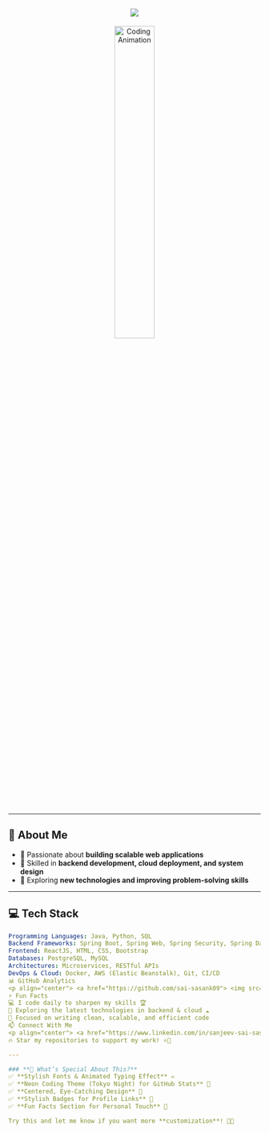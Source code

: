 <h1 align="center"> 
  <img src="https://readme-typing-svg.demolab.com?font=Fira+Code&size=30&duration=3000&pause=1000&color=36BCF7&center=true&vCenter=true&width=600&lines=Hey,+I'm+Sanjeev+Sai+Sasank!;Software+Developer+%7C+Java+%7C+Spring+Boot;Microservices+%7C+ReactJS+%7C+Cloud+%F0%9F%9A%80" />
</h1>

<p align="center">
  <img src="https://raw.githubusercontent.com/sai-sasank09/sai-sasank09/main/assets/coding.gif" width="40%" alt="Coding Animation"/>
</p>

---

## 🚀 About Me
- 🔹 Passionate about **building scalable web applications**  
- 🔹 Skilled in **backend development, cloud deployment, and system design**  
- 🔹 Exploring **new technologies and improving problem-solving skills**  

---

## 💻 Tech Stack
```yaml
Programming Languages: Java, Python, SQL
Backend Frameworks: Spring Boot, Spring Web, Spring Security, Spring Data JPA, Flask
Frontend: ReactJS, HTML, CSS, Bootstrap
Databases: PostgreSQL, MySQL
Architectures: Microservices, RESTful APIs
DevOps & Cloud: Docker, AWS (Elastic Beanstalk), Git, CI/CD
📊 GitHub Analytics
<p align="center"> <a href="https://github.com/sai-sasank09"> <img src="https://github-readme-stats.vercel.app/api?username=sai-sasank09&show_icons=true&theme=tokyonight&hide_border=true" width="48%" alt="GitHub Stats"/> </a> <a href="https://github.com/sai-sasank09"> <img src="https://streak-stats.demolab.com?user=sai-sasank09&theme=tokyonight&hide_border=true" width="48%" alt="GitHub Streak"/> </a> </p> <p align="center"> <a href="https://github.com/sai-sasank09"> <img src="https://github-readme-stats.vercel.app/api/top-langs/?username=sai-sasank09&layout=compact&theme=tokyonight&hide_border=true" width="48%" alt="Top Languages"/> </a> </p>
⚡ Fun Facts
💻 I code daily to sharpen my skills 🏆
🚀 Exploring the latest technologies in backend & cloud ☁️
🎯 Focused on writing clean, scalable, and efficient code
📫 Connect With Me
<p align="center"> <a href="https://www.linkedin.com/in/sanjeev-sai-sasank-pabbaraju-6b0b3b251/" target="_blank"> <img src="https://img.shields.io/badge/-LinkedIn-%230077B5?style=for-the-badge&logo=linkedin&logoColor=white" /> </a> <a href="mailto:sanjeevsaisasank9@gmail.com"> <img src="https://img.shields.io/badge/-Gmail-D14836?style=for-the-badge&logo=gmail&logoColor=white" /> </a> <a href="https://github.com/sai-sasank09"> <img src="https://img.shields.io/badge/-GitHub-181717?style=for-the-badge&logo=github&logoColor=white" /> </a> </p>
🔥 Star my repositories to support my work! ⭐🚀

---

### **🚀 What’s Special About This?**
✅ **Stylish Fonts & Animated Typing Effect** ✍️  
✅ **Neon Coding Theme (Tokyo Night) for GitHub Stats** 🎨  
✅ **Centered, Eye-Catching Design** 🎯  
✅ **Stylish Badges for Profile Links** 🔗  
✅ **Fun Facts Section for Personal Touch** 🤩  

Try this and let me know if you want more **customization**! 🚀🔥
